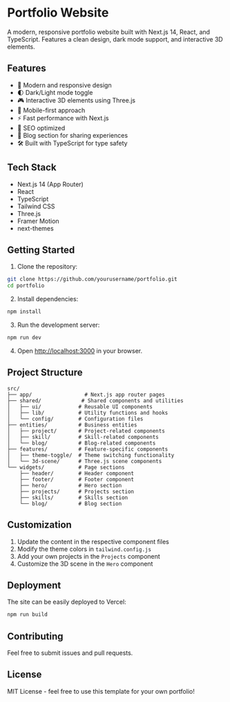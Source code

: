 # Portfolio Website

A modern, responsive portfolio website built with Next.js 14, React, and TypeScript. Features a clean design, dark mode support, and interactive 3D elements.

## Features

- 🎨 Modern and responsive design
- 🌓 Dark/Light mode toggle
- 🎮 Interactive 3D elements using Three.js
- 📱 Mobile-first approach
- ⚡ Fast performance with Next.js
- 🎯 SEO optimized
- 📝 Blog section for sharing experiences
- 🛠️ Built with TypeScript for type safety

## Tech Stack

- Next.js 14 (App Router)
- React
- TypeScript
- Tailwind CSS
- Three.js
- Framer Motion
- next-themes

## Getting Started

1. Clone the repository:
```bash
git clone https://github.com/yourusername/portfolio.git
cd portfolio
```

2. Install dependencies:
```bash
npm install
```

3. Run the development server:
```bash
npm run dev
```

4. Open [http://localhost:3000](http://localhost:3000) in your browser.

## Project Structure

```
src/
├── app/                 # Next.js app router pages
├── shared/             # Shared components and utilities
│   ├── ui/            # Reusable UI components
│   ├── lib/           # Utility functions and hooks
│   └── config/        # Configuration files
├── entities/          # Business entities
│   ├── project/       # Project-related components
│   ├── skill/         # Skill-related components
│   └── blog/          # Blog-related components
├── features/          # Feature-specific components
│   ├── theme-toggle/  # Theme switching functionality
│   └── 3d-scene/      # Three.js scene components
└── widgets/           # Page sections
    ├── header/        # Header component
    ├── footer/        # Footer component
    ├── hero/          # Hero section
    ├── projects/      # Projects section
    ├── skills/        # Skills section
    └── blog/          # Blog section
```

## Customization

1. Update the content in the respective component files
2. Modify the theme colors in `tailwind.config.js`
3. Add your own projects in the `Projects` component
4. Customize the 3D scene in the `Hero` component

## Deployment

The site can be easily deployed to Vercel:

```bash
npm run build
```

## Contributing

Feel free to submit issues and pull requests.

## License

MIT License - feel free to use this template for your own portfolio!
